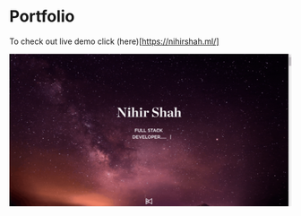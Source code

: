 # Portfolio

To check out live demo click (here)[https://nihirshah.ml/]

![Homepage](img/homepage.gif)

